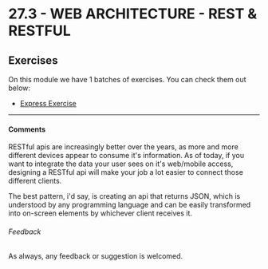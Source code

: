 # 27.3 - WEB ARCHITECTURE - REST & RESTFUL


## Exercises

On this module we have 1 batches of exercises. You can check them out below:

* [Express Exercise](./exercises)

----

#### Comments

RESTful apis are increasingly better over the years, as more and more different devices appear to consume it's information. As of today, if you want to integrate the data your user sees on it's web/mobile access, designing a RESTful api will make your job a lot easier to connect those different clients.

The best pattern, i'd say, is creating an api that returns JSON, which is understood by any programming language and can be easily transformed into on-screen elements by whichever client receives it.

###### Feedback

As always, any feedback or suggestion is welcomed.

